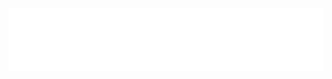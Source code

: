 <img align="center" src="https://github.com/AlexRoman777/AlexRoman777/blob/stats/images/rain.svg" alt="Hello" />

